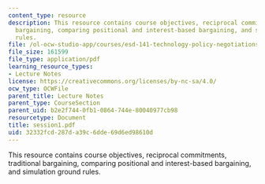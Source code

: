```yaml
---
content_type: resource
description: This resource contains course objectives, reciprocal commitments, traditional
  bargaining, comparing positional and interest-based bargaining, and simulation ground
  rules.
file: /ol-ocw-studio-app/courses/esd-141-technology-policy-negotiations-spring-2006/32332fcd287da39c6dde69d6ed98610d_session1.pdf
file_size: 161599
file_type: application/pdf
learning_resource_types:
- Lecture Notes
license: https://creativecommons.org/licenses/by-nc-sa/4.0/
ocw_type: OCWFile
parent_title: Lecture Notes
parent_type: CourseSection
parent_uid: b2e2f744-0fb1-0864-744e-80040977cb98
resourcetype: Document
title: session1.pdf
uid: 32332fcd-287d-a39c-6dde-69d6ed98610d
---
```

This resource contains course objectives, reciprocal commitments, traditional bargaining, comparing positional and interest-based bargaining, and simulation ground rules.
